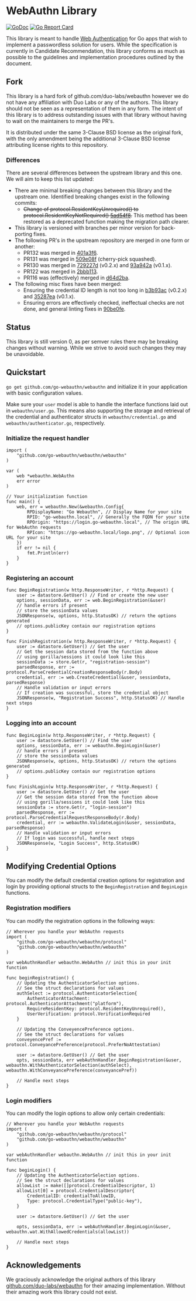 # WebAuthn Library

[![GoDoc](https://godoc.org/github.com/go-webauthn/webauthn?status.svg)](https://godoc.org/github.com/go-webauthn/webauthn)
[![Go Report Card](https://goreportcard.com/badge/github.com/go-webauthn/webauthn)](https://goreportcard.com/report/github.com/go-webauthn/webauthn)


This library is meant to handle [Web Authentication](https://w3c.github.io/webauthn) for Go apps that wish to implement 
a passwordless solution for users. While the specification is currently in Candidate Recommendation, this library
conforms as much as possible to the guidelines and implementation procedures outlined by the document.

## Fork

This library is a hard fork of github.com/duo-labs/webauthn however we do not have any affiliation with Duo Labs or any
of the authors. This library should not be seen as a representation of them in any form. The intent of this library is
to address outstanding issues with that library without having to wait on the maintainers to merge the PR's. 

It is distributed under the same 3-Clause BSD license as the original fork, with the only amendment being the additional
3-Clause BSD license attributing license rights to this repository.

### Differences

There are several differences between the upstream library and this one. We will aim to keep this list updated:

* There are minimal breaking changes between this library and the upstream one. Identified breaking changes exist in the 
  following commits:
  * ~~Change of protocol.ResidentKeyUnrequired() to protocol.ResidentKeyNotRequired() [5ad54f8](https://github.com/go-webauthn/webauthn/commit/5ad54f89952eb238a7d6e10ed2d443738351d67f).~~
    This method has been restored as a deprecated function making the migration path clearer.
* This library is versioned with branches per minor version for back-porting fixes.
* The following PR's in the upstream repository are merged in one form or another:
  * PR132 was merged in [401a3f6](https://github.com/go-webauthn/webauthn/commit/401a3f63b5fb3c91faa52c56a9295b78d62e039f).
  * PR131 was merged in [509e08f](https://github.com/go-webauthn/webauthn/commit/509e08fb364c78be30067a93d976730a8fe4a656) (cherry-pick squashed).
  * PR130 was merged in [729227d](https://github.com/go-webauthn/webauthn/commit/729227d1ec0504ebb518f38e72bcd10ae68c4130) (v0.2.x) and [93a942a](https://github.com/go-webauthn/webauthn/commit/93a942a90dbb82d997e1ed2945ba41b37d47890f) (v0.1.x).
  * PR122 was merged in [2bbb113](https://github.com/go-webauthn/webauthn/commit/2bbb113b333b775d2d7c5551b7220f713f666f00).
  * PR116 was (effectively) merged in [d64d2ba](https://github.com/go-webauthn/webauthn/commit/d64d2ba780240964310c7f5862add333bc659348).
* The following misc fixes have been merged:
  * Ensuring the credential ID length is not too long in [b3b93ac](https://github.com/go-webauthn/webauthn/commit/b3b93ac3770a26a92adbcd4b527bbb391127931b) (v0.2.x) and [35287ea](https://github.com/go-webauthn/webauthn/commit/35287ea54b50b1f553f3cc0f0f5527039f375e2c) (v0.1.x).
  * Ensuring errors are effectively checked, ineffectual checks are not done, and general linting fixes in [90be0fe](https://github.com/go-webauthn/webauthn/commit/90be0fe276222bd574cf19856081979789ce9fca).

## Status

This library is still version 0, as per semver rules there may be breaking changes without warning. While we strive to
avoid such changes they may be unavoidable.

## Quickstart

`go get github.com/go-webauthn/webauthn` and initialize it in your application with basic configuration values. 

Make sure your `user` model is able to handle the interface functions laid out in `webauthn/user.go`. This means also 
supporting the storage and retrieval of the credential and authenticator structs in `webauthn/credential.go` and 
`webauthn/authenticator.go`, respectively.

### Initialize the request handler

```golang
import (
	"github.com/go-webauthn/webauthn/webauthn"
)

var (
    web *webauthn.WebAuthn
    err error
)

// Your initialization function
func main() {
    web, err = webauthn.New(&webauthn.Config{
        RPDisplayName: "Go Webauthn", // Display Name for your site
        RPID: "go-webauthn.local", // Generally the FQDN for your site
        RPOrigin: "https://login.go-webauthn.local", // The origin URL for WebAuthn requests
        RPIcon: "https://go-webauthn.local/logo.png", // Optional icon URL for your site
    })
    if err != nil {
        fmt.Println(err)
    }
}

```

### Registering an account

```golang
func BeginRegistration(w http.ResponseWriter, r *http.Request) {
    user := datastore.GetUser() // Find or create the new user  
    options, sessionData, err := web.BeginRegistration(&user)
    // handle errors if present
    // store the sessionData values 
    JSONResponse(w, options, http.StatusOK) // return the options generated
    // options.publicKey contain our registration options
}

func FinishRegistration(w http.ResponseWriter, r *http.Request) {
    user := datastore.GetUser() // Get the user  
    // Get the session data stored from the function above
    // using gorilla/sessions it could look like this
    sessionData := store.Get(r, "registration-session")
    parsedResponse, err := protocol.ParseCredentialCreationResponseBody(r.Body)
    credential, err := web.CreateCredential(&user, sessionData, parsedResponse)
    // Handle validation or input errors
    // If creation was successful, store the credential object
    JSONResponse(w, "Registration Success", http.StatusOK) // Handle next steps
}
```

### Logging into an account

```golang
func BeginLogin(w http.ResponseWriter, r *http.Request) {
    user := datastore.GetUser() // Find the user
    options, sessionData, err := webauthn.BeginLogin(&user)
    // handle errors if present
    // store the sessionData values
    JSONResponse(w, options, http.StatusOK) // return the options generated
    // options.publicKey contain our registration options
}

func FinishLogin(w http.ResponseWriter, r *http.Request) {
    user := datastore.GetUser() // Get the user 
    // Get the session data stored from the function above
    // using gorilla/sessions it could look like this
    sessionData := store.Get(r, "login-session")
    parsedResponse, err := protocol.ParseCredentialRequestResponseBody(r.Body)
    credential, err := webauthn.ValidateLogin(&user, sessionData, parsedResponse)
    // Handle validation or input errors
    // If login was successful, handle next steps
    JSONResponse(w, "Login Success", http.StatusOK)
}
```

## Modifying Credential Options

You can modify the default credential creation options for registration and login by providing optional structs to the 
`BeginRegistration` and `BeginLogin` functions. 

### Registration modifiers

You can modify the registration options in the following ways:

```golang
// Wherever you handle your WebAuthn requests
import (
	"github.com/go-webauthn/webauthn/protocol"
	"github.com/go-webauthn/webauthn/webauthn"
)

var webAuthnHandler webauthn.WebAuthn // init this in your init function

func beginRegistration() {
    // Updating the AuthenticatorSelection options. 
    // See the struct declarations for values
    authSelect := protocol.AuthenticatorSelection{        
		AuthenticatorAttachment: protocol.AuthenticatorAttachment("platform"),
		RequireResidentKey: protocol.ResidentKeyUnrequired(),
        UserVerification: protocol.VerificationRequired
    }

    // Updating the ConveyencePreference options. 
    // See the struct declarations for values
    conveyencePref := protocol.ConveyancePreference(protocol.PreferNoAttestation)

    user := datastore.GetUser() // Get the user  
    opts, sessionData, err webAuthnHandler.BeginRegistration(&user, webauthn.WithAuthenticatorSelection(authSelect), webauthn.WithConveyancePreference(conveyancePref))

    // Handle next steps
}
```

### Login modifiers

You can modify the login options to allow only certain credentials:

```golang
// Wherever you handle your WebAuthn requests
import (
	"github.com/go-webauthn/webauthn/protocol"
	"github.com/go-webauthn/webauthn/webauthn"
)

var webAuthnHandler webauthn.WebAuthn // init this in your init function

func beginLogin() {
    // Updating the AuthenticatorSelection options. 
    // See the struct declarations for values
    allowList := make([]protocol.CredentialDescriptor, 1)
    allowList[0] = protocol.CredentialDescriptor{
        CredentialID: credentialToAllowID,
        Type: protocol.CredentialType("public-key"),
    }

    user := datastore.GetUser() // Get the user  

    opts, sessionData, err := webAuthnHandler.BeginLogin(&user, webauthn.wat.WithAllowedCredentials(allowList))

    // Handle next steps
}

```

## Acknowledgements

We graciously acknowledge the original authors of this library [github.com/duo-labs/webauthn](https://github.com/duo-labs/webauthn)
for their amazing implementation. Without their amazing work this library could not exist.